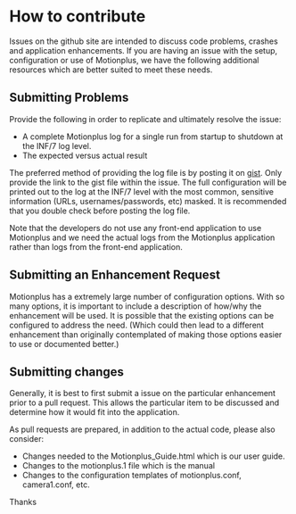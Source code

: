 # How to contribute

Issues on the github site are intended to discuss code problems, crashes and application enhancements.  If you are having an issue with the setup,
configuration or use of Motionplus, we have the following additional resources which are better suited to meet these needs.

##  Submitting Problems

Provide the following in order to replicate and ultimately resolve the issue:

  * A complete Motionplus log for a single run from startup to shutdown at the INF/7 log level.
  * The expected versus actual result

The preferred method of providing the log file is by posting it on [gist](https://gist.github.com/).  Only provide
the link to the gist file within the issue. The full configuration will be printed out to the log at the INF/7 level
with the most common, sensitive information (URLs, usernames/passwords, etc) masked. It is recommended that you
double check before posting the log file.

Note that the developers do not use any front-end application to use Motionplus and we need the actual logs from the Motionplus application rather than logs from the front-end application.


##  Submitting an Enhancement Request

Motionplus has a extremely large number of configuration options.  With so many options, it is important to include a description
of how/why the enhancement will be used.  It is possible that the existing options can be configured to address the need.
(Which could then lead to a different enhancement than originally contemplated of making those options easier to use or documented
better.)


## Submitting changes

Generally, it is best to first submit a issue on the particular enhancement prior to a pull request.  This allows the particular
item to be discussed and determine how it would fit into the application.

As pull requests are prepared, in addition to the actual code, please also consider:

  * Changes needed to the Motionplus_Guide.html which is our user guide.
  * Changes to the motionplus.1 file which is the manual
  * Changes to the configuration templates of motionplus.conf, camera1.conf, etc.


Thanks